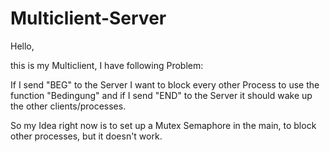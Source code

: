 # Multiclient-Server

Hello,

this is my Multiclient, I have following Problem:

If I send "BEG" to the Server I want to block every other Process to use the function "Bedingung" and if I send "END" to the Server it should wake up the other clients/processes.

So my Idea right now is to set up a Mutex Semaphore in the main, to block other processes, but it doesn't work. 
